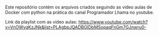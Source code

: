 Este repositório contém os arquivos criados seguindo as video aulas de Docker com python na prática do canal Programador Lhama no youtube.

Link da playlist com as vídeo aulas: https://www.youtube.com/watch?v=VnOWvqKzJNk&list=PLAgbpJQADBGIDbMSopaqFnGm7GJnwru0-
